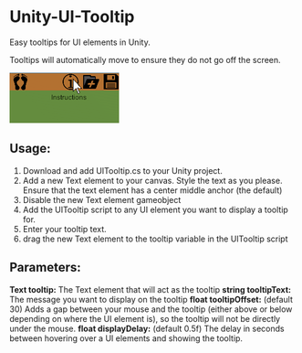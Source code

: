 # Unity-UI-Tooltip
Easy tooltips for UI elements in Unity.

Tooltips will automatically move to ensure they do not go off the screen.

![Alt text](https://github.com/LachlanWoods/Unity-UI-Tooltip/blob/master/Tooltip%20Image.png)

## Usage:

1) Download and add UITooltip.cs to your Unity project.
2) Add a new Text element to your canvas. Style the text as you please. Ensure that the text element has a center middle anchor (the default)
3) Disable the new Text element gameobject
4) Add the UITooltip script to any UI element you want to display a tooltip for.
5) Enter your tooltip text.
6) drag the new Text element to the tooltip variable in the UITooltip script

## Parameters:
**Text tooltip:** The Text element that will act as the tooltip
**string tooltipText:** The message you want to display on the tooltip
**float tooltipOffset:** (default 30) Adds a gap between your mouse and the tooltip (either above or below depending on where the UI element is), so the tooltip will not be directly under the mouse.
**float displayDelay:** (default 0.5f) The delay in seconds between hovering over a UI elements and showing the tooltip.



